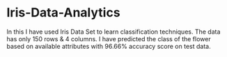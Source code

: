 # Iris-Data-Analytics
In this I have used Iris Data Set to learn classification techniques. The data has only 150 rows & 4 columns.
I have predicted the class of the flower based on available attributes with 96.66% accuracy score on test data.
